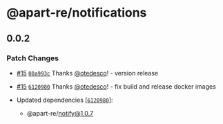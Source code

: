 # @apart-re/notifications

## 0.0.2

### Patch Changes

- [#15](https://github.com/apart-re/monorepo/pull/15) [`00a993c`](https://github.com/apart-re/monorepo/commit/00a993cdf29087345a0186c39824a9ec8eecd1b4) Thanks [@otedesco](https://github.com/otedesco)! - version release

- [#15](https://github.com/apart-re/monorepo/pull/15) [`6120980`](https://github.com/apart-re/monorepo/commit/6120980e74c81621392851a82b9a0d2d0de864a0) Thanks [@otedesco](https://github.com/otedesco)! - fix build and release docker images

- Updated dependencies [[`6120980`](https://github.com/apart-re/monorepo/commit/6120980e74c81621392851a82b9a0d2d0de864a0)]:
  - @apart-re/notify@1.0.7
